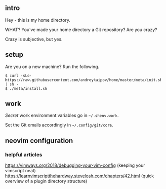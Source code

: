 ## intro

Hey - this is my home directory.

WHAT? You've made your home directory a Git repository? Are you crazy?

Crazy is subjective, but yes.

## setup

Are you on a new machine? Run the following.

```console
$ curl -sLo- https://raw.githubusercontent.com/andreykaipov/home/master/meta/init.sh | sh -
$ ./meta/install.sh
```

## work

_Secret_ work environment variables go in `~/.shenv.work`.

Set the Git emails accordingly in `~/.config/git/core`.

## neovim configuration

### helpful articles

https://vimways.org/2018/debugging-your-vim-config (keeping your vimscript neat)
https://learnvimscriptthehardway.stevelosh.com/chapters/42.html (quick overview of a plugin directory structure)
